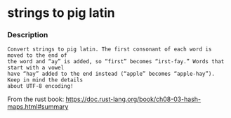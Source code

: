 # strings to pig latin

### Description

```text
Convert strings to pig latin. The first consonant of each word is moved to the end of
the word and “ay” is added, so “first” becomes “irst-fay.” Words that start with a vowel
have “hay” added to the end instead (“apple” becomes “apple-hay”). Keep in mind the details
about UTF-8 encoding!
```

From the rust book: https://doc.rust-lang.org/book/ch08-03-hash-maps.html#summary
